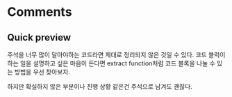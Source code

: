 # Comments 

## Quick preview
주석을 너무 많이 달아야하는 코드라면 제대로 정리되지 않은 것일 수 있다. 
코드 블럭이 하는 일을 설명하고 싶은 마음이 든다면 extract function처럼 코드 블록을 나눌 수 있는 방법을 우선 찾아보자.  

하지만 확실하지 않은 부분이나 진행 상황 같은건 주석으로 남겨도 괜찮다.  